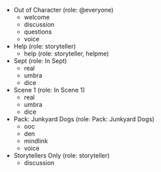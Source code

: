 * Out of Character (role: @everyone)
  * welcome
  * discussion
  * questions
  * voice
* Help (role: storyteller)
  * help (role: storyteller, helpme)
* Sept (role: In Sept)
  * real
  * umbra
  * dice
* Scene 1 (role: In Scene 1)
  * real
  * umbra
  * dice
* Pack: Junkyard Dogs (role: Pack: Junkyard Dogs)
  * ooc
  * den
  * mindlink
  * voice
* Storytellers Only (role: storyteller)
  * discussion